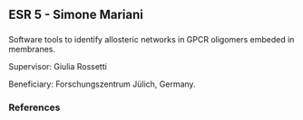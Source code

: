 ## ESR 5 - Simone Mariani 
### 
Software tools to identify allosteric networks in GPCR oligomers embeded in membranes. 

Supervisor: Giulia Rossetti 

Beneficiary: Forschungszentrum Jülich, Germany.  

### References
